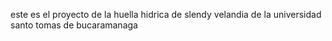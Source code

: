 este es el proyecto de la huella hidrica de slendy velandia de la universidad santo tomas de bucaramanaga 
